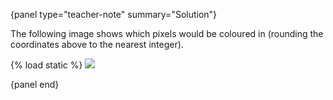 <p>{panel type="teacher-note" summary="Solution"}</p>
<p>The following image shows which pixels would be coloured in (rounding the coordinates above to the nearest integer).</p>
<div class="row">
<div class="content col s12 m8 offset-m2 center-align" content="">
<div>{% load static %}
<a data-featherlight="image" data-featherlight-close-on-click="anywhere" href="{% static 'main/images/grid-20x20-diagonal-answer.png' %}">
  <img class="responsive-img" src="{% static 'main/images/grid-20x20-diagonal-answer.png' %}" />
</a>
</div>
</div>
</div>
<p>{panel end}</p>